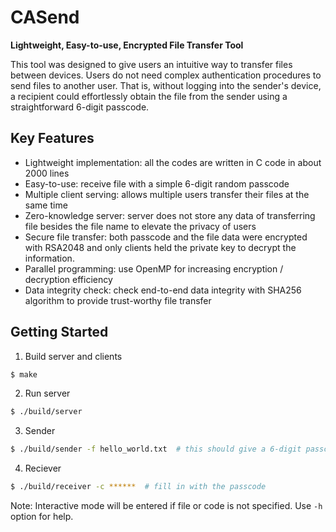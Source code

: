 # CASend
**Lightweight, Easy-to-use, Encrypted File Transfer Tool**

This tool was designed to give users an intuitive way to transfer files between devices. Users do not need complex authentication procedures to send files to another user. That is, without logging into the sender's device, a recipient could effortlessly obtain the file from the sender using a straightforward 6-digit passcode.

## Key Features
-	Lightweight implementation: all the codes are written in C code in about 2000 lines
-	Easy-to-use: receive file with a simple 6-digit random passcode
-	Multiple client serving: allows multiple users transfer their files at the same time
-	Zero-knowledge server: server does not store any data of transferring file besides the file name to elevate the privacy of users
-	Secure file transfer: both passcode and the file data were encrypted with RSA2048 and only clients held the private key to decrypt the information.
-	Parallel programming: use OpenMP for increasing encryption / decryption efficiency
-	Data integrity check: check end-to-end data integrity with SHA256 algorithm to provide trust-worthy file transfer

## Getting Started
1. Build server and clients
```bash
$ make
```
2. Run server
```bash
$ ./build/server
```
3. Sender
```bash
$ ./build/sender -f hello_world.txt  # this should give a 6-digit passcode
```
4. Reciever
```bash
$ ./build/receiver -c ******  # fill in with the passcode
```
Note: Interactive mode will be entered if file or code is not specified. Use `-h` option for help.
